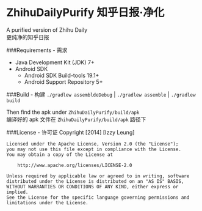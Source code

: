 ZhihuDailyPurify 知乎日报·净化
================

A purified version of Zhihu Daily  
更纯净的知乎日报


###Requirements - 需求
  - Java Development Kit (JDK) 7+
  - Android SDK
    - Android SDK Build-tools 19.1+
    - Android Support Repository 5+


###Build - 构建
`./gradlew assembldeDebug` | `./gradlew assemble` | `./gradlew build`

Then find the apk under `ZhihuDailyPurify/build/apk`   
编译好的 apk 文件在 `ZhihuDailyPurify/build/apk` 路径下


###License - 许可证
    Copyright [2014] [Izzy Leung]

    Licensed under the Apache License, Version 2.0 (the "License");
    you may not use this file except in compliance with the License.
    You may obtain a copy of the License at

        http://www.apache.org/licenses/LICENSE-2.0

    Unless required by applicable law or agreed to in writing, software
    distributed under the License is distributed on an "AS IS" BASIS,
    WITHOUT WARRANTIES OR CONDITIONS OF ANY KIND, either express or implied.
    See the License for the specific language governing permissions and
    limitations under the License.